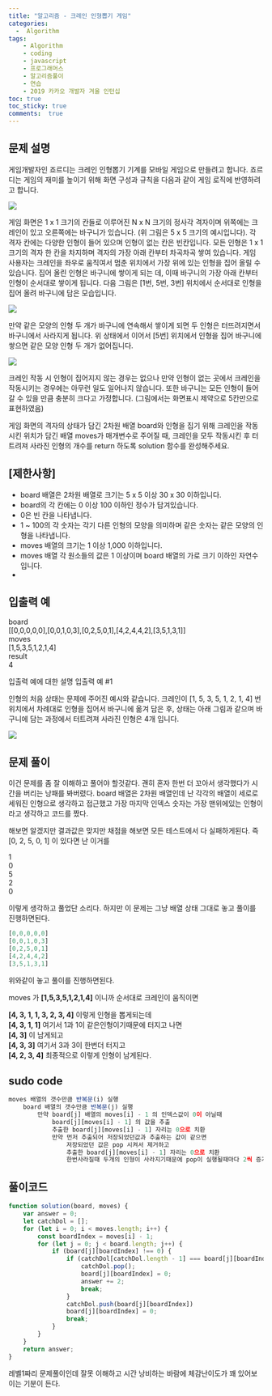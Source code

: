 ```yaml
---
title: "알고리즘 - 크레인 인형뽑기 게임"
categories: 
  -  Algorithm
tags: 
    - Algorithm
    - coding
    - javascript
    - 프로그래머스
    - 알고리즘풀이
    - 연습
    - 2019 카카오 개발자 겨울 인턴십
toc: true
toc_sticky: true
comments:  true
---
```


## 문제 설명
게임개발자인 죠르디는 크레인 인형뽑기 기계를 모바일 게임으로 만들려고 합니다.
죠르디는 게임의 재미를 높이기 위해 화면 구성과 규칙을 다음과 같이 게임 로직에 반영하려고 합니다.

![](https://grepp-programmers.s3.ap-northeast-2.amazonaws.com/files/production/69f1cd36-09f4-4435-8363-b71a650f7448/crane_game_101.png)

게임 화면은 1 x 1 크기의 칸들로 이루어진 N x N 크기의 정사각 격자이며 위쪽에는 크레인이 있고 오른쪽에는 바구니가 있습니다. (위 그림은 5 x 5 크기의 예시입니다). 각 격자 칸에는 다양한 인형이 들어 있으며 인형이 없는 칸은 빈칸입니다. 모든 인형은 1 x 1 크기의 격자 한 칸을 차지하며 격자의 가장 아래 칸부터 차곡차곡 쌓여 있습니다. 게임 사용자는 크레인을 좌우로 움직여서 멈춘 위치에서 가장 위에 있는 인형을 집어 올릴 수 있습니다. 집어 올린 인형은 바구니에 쌓이게 되는 데, 이때 바구니의 가장 아래 칸부터 인형이 순서대로 쌓이게 됩니다. 다음 그림은 [1번, 5번, 3번] 위치에서 순서대로 인형을 집어 올려 바구니에 담은 모습입니다.

![](https://grepp-programmers.s3.ap-northeast-2.amazonaws.com/files/production/638e2162-b1e4-4bbb-b0d7-62d31e97d75c/crane_game_102.png)

만약 같은 모양의 인형 두 개가 바구니에 연속해서 쌓이게 되면 두 인형은 터뜨려지면서 바구니에서 사라지게 됩니다. 위 상태에서 이어서 [5번] 위치에서 인형을 집어 바구니에 쌓으면 같은 모양 인형 두 개가 없어집니다.

![](https://grepp-programmers.s3.ap-northeast-2.amazonaws.com/files/production/638e2162-b1e4-4bbb-b0d7-62d31e97d75c/crane_game_103.png)

크레인 작동 시 인형이 집어지지 않는 경우는 없으나 만약 인형이 없는 곳에서 크레인을 작동시키는 경우에는 아무런 일도 일어나지 않습니다. 또한 바구니는 모든 인형이 들어갈 수 있을 만큼 충분히 크다고 가정합니다. (그림에서는 화면표시 제약으로 5칸만으로 표현하였음)

게임 화면의 격자의 상태가 담긴 2차원 배열 board와 인형을 집기 위해 크레인을 작동시킨 위치가 담긴 배열 moves가 매개변수로 주어질 때, 크레인을 모두 작동시킨 후 터트려져 사라진 인형의 개수를 return 하도록 solution 함수를 완성해주세요.

## [제한사항]
- board 배열은 2차원 배열로 크기는 5 x 5 이상 30 x 30 이하입니다.  
- board의 각 칸에는 0 이상 100 이하인 정수가 담겨있습니다.  
- 0은 빈 칸을 나타냅니다.  
- 1 ~ 100의 각 숫자는 각기 다른 인형의 모양을 의미하며 같은 숫자는 같은 모양의 인형을 나타냅니다.  
- moves 배열의 크기는 1 이상 1,000 이하입니다.  
- moves 배열 각 원소들의 값은 1 이상이며 board 배열의 가로 크기 이하인 자연수입니다.  
- 
## **입출력 예**

board	  
[[0,0,0,0,0],[0,0,1,0,3],[0,2,5,0,1],[4,2,4,4,2],[3,5,1,3,1]]  
moves	  
[1,5,3,5,1,2,1,4]  
result  
4  
  
입출력 예에 대한 설명
입출력 예 #1

인형의 처음 상태는 문제에 주어진 예시와 같습니다. 크레인이 [1, 5, 3, 5, 1, 2, 1, 4] 번 위치에서 차례대로 인형을 집어서 바구니에 옮겨 담은 후, 상태는 아래 그림과 같으며 바구니에 담는 과정에서 터트려져 사라진 인형은 4개 입니다.

![](https://grepp-programmers.s3.ap-northeast-2.amazonaws.com/files/production/bb0f59c7-6b72-485a-8302-217fe53ea88f/crane_game_104.jpg)

## 문제 풀이
이건 문제를 좀 잘 이해하고 풀어야 할것같다. 괜히 혼자 한번 더 꼬아서 생각했다가 시간을 버리는 낭패를 봐버렸다. board 배열은 2차원 배열인데 난 각각의 배열이 세로로 세워진 인형으로 생각하고 접근했고 가장 마지막 인덱스 숫자는 가장 맨위에있는 인형이라고 생각하고 코드를 짰다.
  
해보면 알겠지만 결과값은 맞지만 채점을 해보면 모든 테스트에서 다 실패하게된다. 즉 [0, 2, 5, 0, 1] 이 있다면 난 이거를  

1  
0  
5  
2  
0  

이렇게 생각하고 풀었단 소리다. 하지만 이 문제는 그냥 배열 상태 그대로 놓고 풀이를 진행하면된다.  

```javascript
[0,0,0,0,0]  
[0,0,1,0,3]  
[0,2,5,0,1]  
[4,2,4,4,2]  
[3,5,1,3,1]  
```
  
위와같이 놓고 풀이를 진행하면된다.
  
moves 가 **[1,5,3,5,1,2,1,4]** 이니까 순서대로 크레인이 움직이면    
  
**[4, 3, 1, 1, 3, 2, 3, 4]** 이렇게 인형을 뽑게되는데   
**[4, 3, 1, 1]** 여기서 1과 1이 같은인형이기때문에 터지고 나면  
**[4, 3]** 이 남게되고  
**[4, 3, 3]** 여기서 3과 3이 한번더 터지고  
**[4, 2, 3, 4]** 최종적으로 이렇게 인형이 남게된다.

## sudo code
```javascript
moves 배열의 갯수만큼 반복문(i) 실행
    board 배열의 갯수만큼 반복문(j) 실행
        만약 board[j] 배열의 moves[i] - 1 의 인덱스값이 0이 아닐때
            board[j][moves[i] - 1] 의 값을 추출
            추출한 board[j][moves[i] - 1] 자리는 0으로 치환
            만약 먼저 추출되어 저장되었던값과 추출하는 값이 같으면
                저장되었던 값은 pop 시켜서 제거하고
                추출한 board[j][moves[i] - 1] 자리는 0으로 치환
                한번사라질때 두개의 인형이 사라지기때문에 pop이 실행될때마다 2씩 증가
```

## 풀이코드
```javascript
function solution(board, moves) {
    var answer = 0;
    let catchDol = [];
    for (let i = 0; i < moves.length; i++) {
        const boardIndex = moves[i] - 1;
        for (let j = 0; j < board.length; j++) {
            if (board[j][boardIndex] !== 0) {
                if (catchDol[catchDol.length - 1] === board[j][boardIndex]) {
                    catchDol.pop();
                    board[j][boardIndex] = 0;
                    answer += 2;
                    break;
                }
                catchDol.push(board[j][boardIndex])
                board[j][boardIndex] = 0;
                break;
            }
        }
    }
    return answer;
}
```

레벨1짜리 문제풀이인데 잘못 이해하고 시간 낭비하는 바람에 체감난이도가 꽤 있어보이는 기분이 든다.